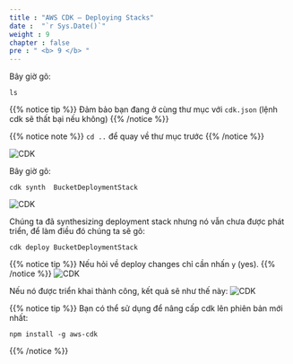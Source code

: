 ```yaml
---
title : "AWS CDK – Deploying Stacks"
date :  "`r Sys.Date()`" 
weight : 9
chapter : false
pre : " <b> 9 </b> "
---
```

Bây giờ gõ: 

````
ls
````
{{% notice tip %}}
Đảm bảo bạn đang ở cùng thư mục với `cdk.json` (lệnh cdk sẽ thất bại nếu không)
{{% /notice %}}


{{% notice note %}}
`cd ..` để quay về thư mục trước
{{% /notice %}}

![CDK](/images/9.AWS_CDK_–_Deploying_Stacks/AWS_CDK–Deploying_Stacks1.png)


Bây giờ gõ:
````
cdk synth  BucketDeploymentStack
````
![CDK](/images/9.AWS_CDK_–_Deploying_Stacks/AWS_CDK–Deploying_Stacks2.png)

Chúng ta đã synthesizing deployment stack nhưng nó vẫn chưa được phát triển, để làm điều đó chúng ta sẽ gõ:

````
cdk deploy BucketDeploymentStack
````

{{% notice tip %}}
Nếu hỏi về deploy changes chỉ cần nhấn `y` (yes).
{{% /notice %}}
![CDK](/images/9.AWS_CDK_–_Deploying_Stacks/AWS_CDK–Deploying_Stacks3.png)

Nếu nó được triển khai thành công, kết quả sẽ như thế này:
![CDK](/images/9.AWS_CDK_–_Deploying_Stacks/AWS_CDK–Deploying_Stacks4.png)

{{% notice tip %}}
Bạn có thể sử dụng để nâng cấp cdk lên phiên bản mới nhất:
````
npm install -g aws-cdk
````
{{% /notice %}}